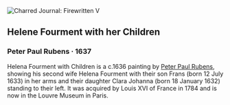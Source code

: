 <div class="artwork-of-the-day">
  <div class="container">
    <div class="img-wrapper">
      <img
        src="https://uploads0.wikiart.org/images/peter-paul-rubens/helene-fourment-with-her-children-1637.jpg!Large.jpg"
        alt="Charred Journal: Firewritten V" />
    </div>
    <div class="artwork-detail">
      <div class="artwork-origin"> 
        <h2 class="artwork-name">Helene Fourment with her Children</h2>
        <h3 class="artist">
          Peter Paul Rubens
                    ·  1637
        </h3>
      </div>
      <p class="description">
        <span class="artwork-description-text ng-binding" ng-bind-html="viewModel.ArtworkOfTheDay.Description | unsafe">Helena Fourment with Children is a c.1636 painting by <a target="_blank" href="/en/peter-paul-rubens">Peter Paul Rubens</a>, showing his second wife Helena Fourment with their son Frans (born 12 July 1633) in her arms and their daughter Clara Johanna (born 18 January 1632) standing to their left. It was acquired by Louis XVI of France in 1784 and is now in the Louvre Museum in Paris.</span>
                        <div class="text-shadow-container ng-hide" ng-show="showShadow"></div>
      </p>
    </div>
  </div>

</div>
